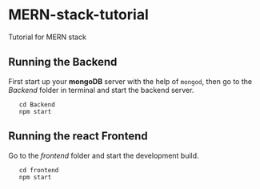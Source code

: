 # MERN-stack-tutorial
Tutorial for MERN stack

## Running the Backend
   First start up your **mongoDB** server with the help of `mongod`,
   then go to the *Backend* folder in terminal and start the backend server.
   ```
      cd Backend
      npm start
   ```      
## Running the react Frontend
   Go to the *frontend* folder and start the development build.
   ```
      cd frontend
      npm start
   ```   


